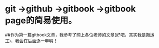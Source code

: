 # git ->github ->gitbook  ->gitbook page的简易使用。
##作为第一篇gitbook文章，我参考了网上各位老师的文章(好吧，其实我是搬运工)，我会在后面逐一申明！

